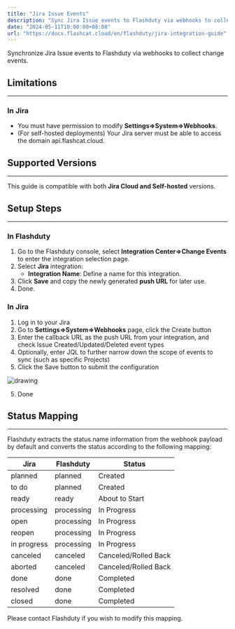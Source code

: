 ```yaml
---
title: "Jira Issue Events"
description: "Sync Jira Issue events to Flashduty via webhooks to collect change events."
date: "2024-05-11T10:00:00+08:00"
url: "https://docs.flashcat.cloud/en/flashduty/jira-integration-guide"
---
```


Synchronize Jira Issue events to Flashduty via webhooks to collect change events.

## Limitations
---

### In Jira

- You must have permission to modify **Settings=>System=>Webhooks**.
- (For self-hosted deployments) Your Jira server must be able to access the domain api.flashcat.cloud.

## Supported Versions
---

This guide is compatible with both **Jira Cloud and Self-hosted** versions.

## Setup Steps
---

### In Flashduty

  1. Go to the Flashduty console, select **Integration Center=>Change Events** to enter the integration selection page.
  2. Select **Jira** integration:
        - **Integration Name**: Define a name for this integration.
  3. Click **Save** and copy the newly generated **push URL** for later use.
  4. Done.

### In Jira

<div class="md-block">

1. Log in to your Jira
2. Go to **Settings=>System=>Webhooks** page, click the Create button
3. Enter the callback URL as the push URL from your integration, and check Issue Created/Updated/Deleted event types
4. Optionally, enter JQL to further narrow down the scope of events to sync (such as specific Projects)
5. Click the Save button to submit the configuration

<img alt="drawing" src="http://download.flashcat.cloud/jira-webhook.png" />

5. Done

</div>

## Status Mapping
---

<div class="md-block">
  
Flashduty extracts the status.name information from the webhook payload by default and converts the status according to the following mapping:

| Jira        | Flashduty   | Status              |
| ----------- | ---------- | ------------------- |
| planned     | planned    | Created             |
| to do       | planned    | Created             |
| ready       | ready      | About to Start      |
| processing  | processing | In Progress         |
| open        | processing | In Progress         |
| reopen      | processing | In Progress         |
| in progress | processing | In Progress         |
| canceled    | canceled   | Canceled/Rolled Back|
| aborted     | canceled   | Canceled/Rolled Back|
| done        | done       | Completed           |
| resolved    | done       | Completed           |
| closed      | done       | Completed           |

Please contact Flashduty if you wish to modify this mapping.

</div>
